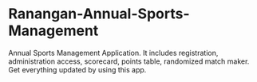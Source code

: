 # Ranangan-Annual-Sports-Management
Annual Sports Management Application. It includes registration, administration access, scorecard, points table, randomized match maker. Get everything updated by using this app.
